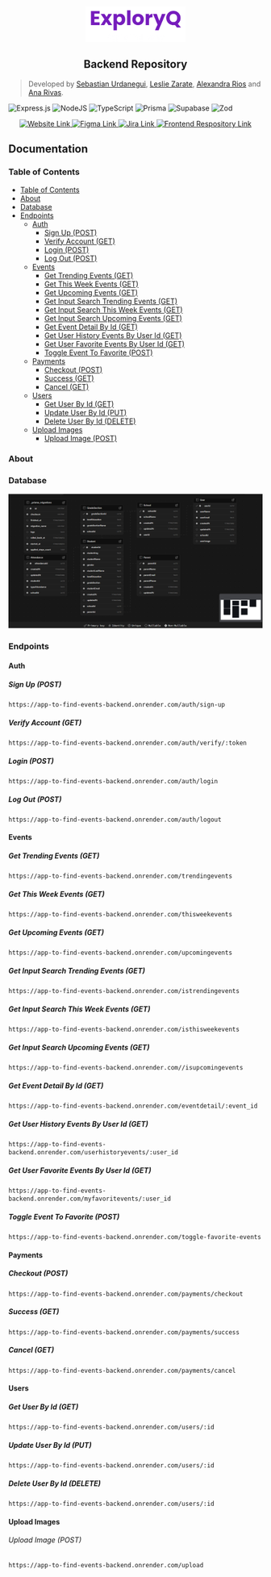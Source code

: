 <p align="center">
    <img src="./img/ExploryQ.png" alt="ExploryQ Logo" height="70">
</p>

<h2 align="center">Backend Repository</h2>

> Developed by [Sebastian Urdanegui](https://github.com/SebastianUrdaneguiBisalaya), [Leslie Zarate](https://github.com/LeslieZT), [Alexandra Rios](https://github.com/alexamibco) and [Ana Rivas](https://github.com/Cabrakana).

![Express.js](https://img.shields.io/badge/express.js-%23404d59.svg?style=for-the-badge&logo=express&logoColor=%2361DAFB)
![NodeJS](https://img.shields.io/badge/node.js-6DA55F?style=for-the-badge&logo=node.js&logoColor=white)
![TypeScript](https://img.shields.io/badge/typescript-%23007ACC.svg?style=for-the-badge&logo=typescript&logoColor=white)
![Prisma](https://img.shields.io/badge/Prisma-3982CE?style=for-the-badge&logo=Prisma&logoColor=white)
![Supabase](https://img.shields.io/badge/Supabase-3ECF8E?style=for-the-badge&logo=supabase&logoColor=white)
![Zod](https://img.shields.io/badge/zod-%233068b7.svg?style=for-the-badge&logo=zod&logoColor=white)

<p align="center">
    <a href="https://exploryq.vercel.app" align="center">
        <img src="https://img.icons8.com/color/32/000000/link.png" alt="Website Link" />
    </a>
    <a href="https://www.figma.com/design/fXW7IPhMuYhg3kaVGTTiwD/App-To-Find-Events?node-id=0-1&m=dev&t=SPPGu7PemDSKcoaJ-1">
        <img src="https://img.icons8.com/color/32/000000/figma.png" alt="Figma Link" />
    </a>
    <a href="https://alexamibco.atlassian.net/jira/software/projects/EVENT/boards/67/timeline?shared=&atlOrigin=eyJpIjoiYzM0NDc1YWU0Y2Q1NGJkMzkzZWJhYjM4NDdjNWFlNzUiLCJwIjoiaiJ9">
        <img src="https://img.icons8.com/color/32/000000/jira.png" alt="Jira Link" />
    </a>
    <a href="https://github.com/SebastianUrdaneguiBisalaya/App-To-Find-Events">
        <img src="https://img.icons8.com/color/32/000000/react-native.png" alt="Frontend Respository Link" />
    </a>
</p>

<div>
    <h2>Documentation</h2>
</div>

### Table of Contents
- [Table of Contents](#table-of-contents)
- [About](#about)
- [Database](#database)
- [Endpoints](#endpoints)
  - [Auth](#auth)
    - [Sign Up (POST)](#sign-up-post)
    - [Verify Account (GET)](#verify-account-get)
    - [Login (POST)](#login-post)
    - [Log Out (POST)](#log-out-post)
  - [Events](#events)
    - [Get Trending Events (GET)](#get-trending-events-get)
    - [Get This Week Events (GET)](#get-this-week-events-get)
    - [Get Upcoming Events (GET)](#get-upcoming-events-get)
    - [Get Input Search Trending Events (GET)](#get-input-search-trending-events-get)
    - [Get Input Search This Week Events (GET)](#get-input-search-this-week-events-get)
    - [Get Input Search Upcoming Events (GET)](#get-input-search-upcoming-events-get)
    - [Get Event Detail By Id (GET)](#get-event-detail-by-id-get)
    - [Get User History Events By User Id (GET)](#get-user-history-events-by-user-id-get)
    - [Get User Favorite Events By User Id (GET)](#get-user-favorite-events-by-user-id-get)
    - [Toggle Event To Favorite (POST)](#toggle-event-to-favorite-post)
  - [Payments](#payments)
    - [Checkout (POST)](#checkout-post)
    - [Success (GET)](#success-get)
    - [Cancel (GET)](#cancel-get)
  - [Users](#users)
    - [Get User By Id (GET)](#get-user-by-id-get)
    - [Update User By Id (PUT)](#update-user-by-id-put)
    - [Delete User By Id (DELETE)](#delete-user-by-id-delete)
  - [Upload Images](#upload-images)
      - [Upload Image (POST)](#upload-image-post)

### About

### Database

![Entity Relationship Diagram](./img/entity-relation-model-db.png)

### Endpoints

#### Auth

##### Sign Up (POST)
```curl
https://app-to-find-events-backend.onrender.com/auth/sign-up
```

##### Verify Account (GET)

```curl
https://app-to-find-events-backend.onrender.com/auth/verify/:token
```

##### Login (POST)

```curl
https://app-to-find-events-backend.onrender.com/auth/login
```

##### Log Out (POST)

```curl
https://app-to-find-events-backend.onrender.com/auth/logout
```

#### Events

##### Get Trending Events (GET)

```curl
https://app-to-find-events-backend.onrender.com/trendingevents
```

##### Get This Week Events (GET)

```curl
https://app-to-find-events-backend.onrender.com/thisweekevents
```

##### Get Upcoming Events (GET)

```curl
https://app-to-find-events-backend.onrender.com/upcomingevents
```

##### Get Input Search Trending Events (GET)

```curl
https://app-to-find-events-backend.onrender.com/istrendingevents
```

##### Get Input Search This Week Events (GET)

```curl
https://app-to-find-events-backend.onrender.com/isthisweekevents
```

##### Get Input Search Upcoming Events (GET)

```curl
https://app-to-find-events-backend.onrender.com//isupcomingevents
```

##### Get Event Detail By Id (GET)

```curl
https://app-to-find-events-backend.onrender.com/eventdetail/:event_id
```

##### Get User History Events By User Id (GET)

```curl
https://app-to-find-events-backend.onrender.com/userhistoryevents/:user_id
```

##### Get User Favorite Events By User Id (GET)

```curl
https://app-to-find-events-backend.onrender.com/myfavoritevents/:user_id
```

##### Toggle Event To Favorite (POST)

```curl
https://app-to-find-events-backend.onrender.com/toggle-favorite-events
```

#### Payments

##### Checkout (POST)

```curl
https://app-to-find-events-backend.onrender.com/payments/checkout
```

##### Success (GET)

```curl
https://app-to-find-events-backend.onrender.com/payments/success
```

##### Cancel (GET)

```curl
https://app-to-find-events-backend.onrender.com/payments/cancel
```

#### Users

##### Get User By Id (GET)
```curl
https://app-to-find-events-backend.onrender.com/users/:id
```

##### Update User By Id (PUT)

```curl
https://app-to-find-events-backend.onrender.com/users/:id
```

##### Delete User By Id (DELETE)

```curl
https://app-to-find-events-backend.onrender.com/users/:id
```

#### Upload Images

###### Upload Image (POST)

```curl
https://app-to-find-events-backend.onrender.com/upload
```
